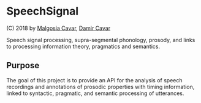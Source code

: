 # SpeechSignal

(C) 2018 by [Malgosia Cavar], [Damir Cavar]

Speech signal processing, supra-segmental phonology, prosody, and links to processing information theory, pragmatics and semantics.


## Purpose

The goal of this project is to provide an API for the analysis of speech recordings and annotations of prosodic properties with timing information, linked to syntactic, pragmatic, and semantic processing of utterances.





[Malgosia Cavar]: http://malgosia.cavar.me/ "Malgosia Cavar's homepage"
[Damir Cavar]: http://damir.cavar.me/ "Damir Cavar's homepage"
